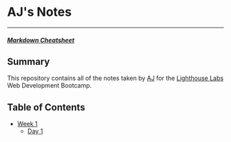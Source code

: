 # AJ's Notes
---
##### [Markdown Cheatsheet](https://github.com/adam-p/markdown-here/wiki/Markdown-Cheatsheet)

## Summary 

This repository contains all of the notes taken by [AJ](https://github.com/smartnvm) for the [Lighthouse Labs](https://lighthouselabs.ca) Web Development Bootcamp.

## Table of Contents

* [Week 1](/Week_1)
  * [Day 1](/Week_1/Day_1)
